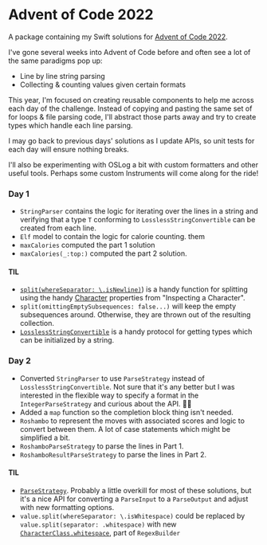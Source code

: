 # Advent of Code 2022

A package containing my Swift solutions for [Advent of Code 2022](https://adventofcode.com/2022).

I've gone several weeks into Advent of Code before and often see a lot of the same paradigms pop up:
* Line by line string parsing
* Collecting & counting values given certain formats

This year, I'm focused on creating reusable components to help me across each day of the challenge. Instead of copying and pasting the same set of for loops & file parsing code, I'll abstract those parts away and try to create types which handle each line parsing.

I may go back to previous days' solutions as I update APIs, so unit tests for each day will ensure nothing breaks.

I'll also be experimenting with OSLog a bit with custom formatters and other useful tools. Perhaps some custom Instruments will come along for the ride!

### Day 1

* `StringParser` contains the logic for iterating over the lines in a string and verifying that a type `T` conforming to `LosslessStringConvertible` can be created from each line.
* `Elf` model to contain the logic for calorie counting. them
* `maxCalories` computed the part 1 solution
* `maxCalories(_:top:)` computed the part 2 solution.

#### TIL

* [`split(whereSeparator: \.isNewline)`](https://developer.apple.com/documentation/createmlcomponents/classificationdistribution/split(maxsplits:omittingemptysubsequences:whereseparator:)#)) is a handy function for splitting using the handy [Character](https://developer.apple.com/documentation/swift/character) properties from "Inspecting a Character".
* `split(omittingEmptySubsequences: false...)` will keep the empty subsequences around. Otherwise, they are thrown out of the resulting collection. 
* [`LosslessStringConvertible`](https://developer.apple.com/documentation/swift/losslessstringconvertible#) is a handy protocol for getting types which can be initialized by a string.


### Day 2

* Converted `StringParser` to use `ParseStrategy` instead of `LosslessStringConvertible`. Not sure that it's any better but I was interested in the flexible way to specify a format in the `IntegerParseStrategy` and curious about the API. 🤷‍♂️
* Added a `map` function so the completion block thing isn't needed.
* `Roshambo` to represent the moves with associated scores and logic to convert between them. A lot of case statements which might be simplified a bit.
* `RoshamboParseStrategy` to parse the lines in Part 1.
* `RoshamboResultParseStrategy` to parse the lines in Part 2. 

#### TIL

* [`ParseStrategy`](https://developer.apple.com/documentation/foundation/parsestrategy#). Probably a little overkill for most of these solutions, but it's a nice API for converting a `ParseInput` to a `ParseOutput` and adjust with new formatting options.
* `value.split(whereSeparator: \.isWhitespace)` could be replaced by `value.split(separator: .whitespace)` with new [`CharacterClass.whitespace`](https://developer.apple.com/documentation/regexbuilder/characterclass/whitespace#), part of `RegexBuilder`
